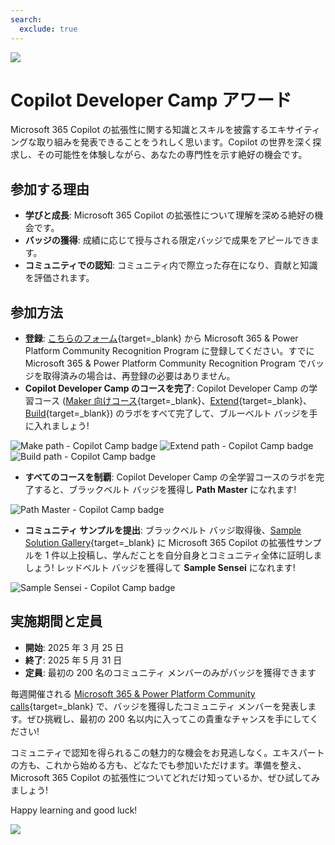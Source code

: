```yaml
---
search:
  exclude: true
---
```

<img class="heading-image" src="../assets/images/CopilotCamp-Tent-Clean.png"></img>

# Copilot Developer Camp アワード

Microsoft 365 Copilot の拡張性に関する知識とスキルを披露するエキサイティングな取り組みを発表できることをうれしく思います。Copilot の世界を深く探求し、その可能性を体験しながら、あなたの専門性を示す絶好の機会です。

## 参加する理由

- **学びと成長**: Microsoft 365 Copilot の拡張性について理解を深める絶好の機会です。  
- **バッジの獲得**: 成績に応じて授与される限定バッジで成果をアピールできます。  
- **コミュニティでの認知**: コミュニティ内で際立った存在になり、貢献と知識を評価されます。  

## 参加方法

- **登録**: [こちらのフォーム](https://aka.ms/community/recognition-register){target=_blank} から Microsoft 365 & Power Platform Community Recognition Program に登録してください。すでに Microsoft 365 & Power Platform Community Recognition Program でバッジを取得済みの場合は、再登録の必要はありません。  
- **Copilot Developer Camp のコースを完了**: Copilot Developer Camp の学習コース ([Maker 向けコース](https://microsoft.github.io/copilot-camp/pages/make/){target=_blank}、[Extend](https://microsoft.github.io/copilot-camp/pages/extend-m365-copilot/){target=_blank}、[Build](https://microsoft.github.io/copilot-camp/pages/custom-engine/){target=_blank}) のラボをすべて完了して、ブルーベルト バッジを手に入れましょう!  

<div class="badge-row">
    <img src="../assets/images/awards/Make-Small.png" alt="Make path - Copilot Camp badge"></img>
    <img src="../assets/images/awards/Extend-Small.png" alt="Extend path - Copilot Camp badge"></img>
    <img src="../assets/images/awards/Build-Small.png" alt="Build path - Copilot Camp badge"></img>
</div>

- **すべてのコースを制覇**: Copilot Developer Camp の全学習コースのラボを完了すると、ブラックベルト バッジを獲得し **Path Master** になれます!  

<div class="badge-row">
    <img src="../assets/images/awards/Path-Master-Small.png" alt="Path Master - Copilot Camp badge"></img>
</div>

- **コミュニティ サンプルを提出**: ブラックベルト バッジ取得後、[Sample Solution Gallery](https://aka.ms/community/samples){target=_blank} に Microsoft 365 Copilot の拡張性サンプルを 1 件以上投稿し、学んだことを自分自身とコミュニティ全体に証明しましょう! レッドベルト バッジを獲得して **Sample Sensei** になれます!  

<div class="badge-row">
    <img src="../assets/images/awards/Samples-Small.png" alt="Sample Sensei - Copilot Camp badge"></img>
</div>

## 実施期間と定員

- **開始**: 2025 年 3 月 25 日  
- **終了**: 2025 年 5 月 31 日  
- **定員**: 最初の 200 名のコミュニティ メンバーのみがバッジを獲得できます  

毎週開催される [Microsoft 365 & Power Platform Community calls](https://aka.ms/community/ms-speakers-call-invite){target=_blank} で、バッジを獲得したコミュニティ メンバーを発表します。ぜひ挑戦し、最初の 200 名以内に入ってこの貴重なチャンスを手にしてください!

コミュニティで認知を得られるこの魅力的な機会をお見逃しなく。エキスパートの方も、これから始める方も、どなたでも参加いただけます。準備を整え、Microsoft 365 Copilot の拡張性についてどれだけ知っているか、ぜひ試してみましょう!

Happy learning and good luck!

<img src="https://m365-visitor-stats.azurewebsites.net/copilot-camp/awards" />
